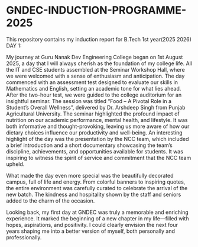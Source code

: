# GNDEC-INDUCTION-PROGRAMME-2025
This repository contains my induction report for B.Tech 1st year(2025 2026)
DAY 1:

My journey at Guru Nanak Dev Engineering College began on 1st August 2025, a day that I will always cherish as the foundation of my college life. All the IT and CSE students assembled at the Seminar Workshop Hall, where we were welcomed with a sense of enthusiasm and anticipation. The day commenced with an assessment test designed to evaluate our skills in Mathematics and English, setting an academic tone for what lies ahead.
After the two-hour test, we were guided to the college auditorium for an insightful seminar. The session was titled “Food – A Pivotal Role in a Student’s Overall Wellness”, delivered by Dr. Arshdeep Singh from Punjab Agricultural University. The seminar highlighted the profound impact of nutrition on our academic performance, mental health, and lifestyle. It was both informative and thought-provoking, leaving us more aware of how our dietary choices influence our productivity and well-being.
An interesting highlight of the day was the presentation by the NCC team, which included a brief introduction and a short documentary showcasing the team’s discipline, achievements, and opportunities available for students. It was inspiring to witness the spirit of service and commitment that the NCC team upheld.
<br>

What made the day even more special was the beautifully decorated campus, full of life and energy. From colorful banners to inspiring quotes, the entire environment was carefully curated to celebrate the arrival of the new batch. The kindness and hospitality shown by the staff and seniors added to the charm of the occasion.
<br>

Looking back, my first day at GNDEC was truly a memorable and enriching experience. It marked the beginning of a new chapter in my life—filled with hopes, aspirations, and positivity. I could clearly envision the next four years shaping me into a better version of myself, both personally and professionally.
